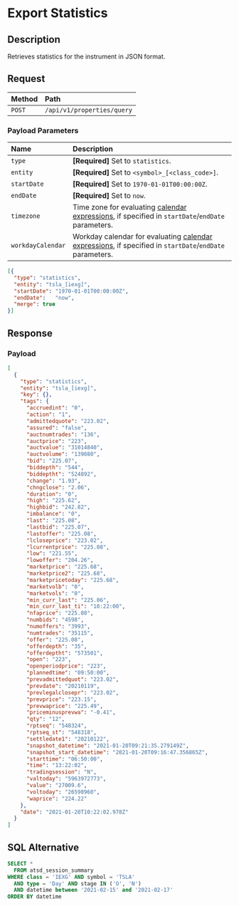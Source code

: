 # Export Statistics

## Description

Retrieves statistics for the instrument in JSON format.

## Request

| **Method** | **Path** |
|:---|:---|
| `POST` | `/api/v1/properties/query` |

### Payload Parameters

| **Name** | **Description** |
|:---|:---|
| `type` | **[Required]** Set to `statistics`. |
| `entity` | **[Required]** Set to `<symbol>_[<class_code>]`. |
| `startDate` | **[Required]** Set to `1970-01-01T00:00:00Z`.  |
| `endDate` | **[Required]** Set to `now`. |
| `timezone` | Time zone for evaluating [calendar expressions](../shared/calendar.md), if specified in `startDate`/`endDate` parameters. |
| `workdayCalendar` | Workday calendar for evaluating [calendar expressions](../shared/calendar.md), if specified in `startDate`/`endDate` parameters. |

```json
[{
  "type": "statistics",
  "entity": "tsla_[iexg]",
  "startDate": "1970-01-01T00:00:00Z",
  "endDate":   "now",
  "merge": true
}]
```

## Response

### Payload

```json
[
  {
    "type": "statistics",
    "entity": "tsla_[iexg]",
    "key": {},
    "tags": {
      "accruedint": "0",
      "action": "1",
      "admittedquote": "223.02",
      "assured": "false",
      "auctnumtrades": "136",
      "auctprice": "223",
      "auctvalue": "31014840",
      "auctvolume": "139080",
      "bid": "225.07",
      "biddepth": "544",
      "biddeptht": "524892",
      "change": "1.93",
      "chngclose": "2.06",
      "duration": "0",
      "high": "225.62",
      "highbid": "242.82",
      "imbalance": "0",
      "last": "225.08",
      "lastbid": "225.07",
      "lastoffer": "225.08",
      "lcloseprice": "223.02",
      "lcurrentprice": "225.08",
      "low": "221.55",
      "lowoffer": "204.26",
      "marketprice": "225.68",
      "marketprice2": "225.68",
      "marketpricetoday": "225.68",
      "marketvolb": "0",
      "marketvols": "0",
      "min_curr_last": "225.06",
      "min_curr_last_ti": "10:22:00",
      "nfaprice": "225.08",
      "numbids": "4598",
      "numoffers": "3993",
      "numtrades": "35115",
      "offer": "225.08",
      "offerdepth": "35",
      "offerdeptht": "573501",
      "open": "223",
      "openperiodprice": "223",
      "plannedtime": "09:50:00",
      "prevadmittedquot": "223.02",
      "prevdate": "20210119",
      "prevlegalclosepr": "223.02",
      "prevprice": "223.15",
      "prevwaprice": "225.49",
      "priceminusprevwa": "-0.41",
      "qty": "12",
      "rptseq": "548324",
      "rptseq_st": "548318",
      "settledate1": "20210122",
      "snapshot_datetime": "2021-01-20T09:21:35.279149Z",
      "snapshot_start_datetime": "2021-01-20T09:16:47.356865Z",
      "starttime": "06:50:00",
      "time": "13:22:02",
      "tradingsession": "N",
      "valtoday": "5963972773",
      "value": "27009.6",
      "voltoday": "26598960",
      "waprice": "224.22"
    },
    "date": "2021-01-20T10:22:02.978Z"
  }
]
```

## SQL Alternative

```sql
SELECT *
  FROM atsd_session_summary
WHERE class = 'IEXG' AND symbol = 'TSLA'
  AND type = 'Day' AND stage IN ('O', 'N')
  AND datetime between '2021-02-15' and '2021-02-17'
ORDER BY datetime
```
